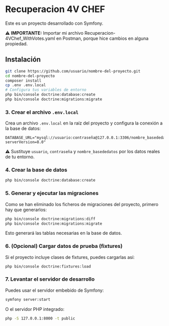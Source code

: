 # Recuperacion 4V CHEF
Este es un proyecto desarrollado con Symfony.

⚠️ **IMPORTANTE:** Importar mi archivo Recuperacion-4VChef_WithVotes.yaml en Postman, porque hice cambios en alguna propiedad.


## Instalación

```bash
git clone https://github.com/usuario/nombre-del-proyecto.git
cd nombre-del-proyecto
composer install
cp .env .env.local
# Configura tus variables de entorno
php bin/console doctrine:database:create
php bin/console doctrine:migrations:migrate
```

### 3. Crear el archivo `.env.local`

Crea un archivo `.env.local` en la raíz del proyecto y configura la conexión a la base de datos:

```
DATABASE_URL="mysql://usuario:contraseña@127.0.0.1:3306/nombre_basededatos?serverVersion=8.0"
```

⚠️ Sustituye `usuario`, `contraseña` y `nombre_basededatos` por los datos reales de tu entorno.

### 4. Crear la base de datos

```bash
php bin/console doctrine:database:create
```

### 5. Generar y ejecutar las migraciones

Como se han eliminado los ficheros de migraciones del proyecto, primero hay que generarlos:

```bash
php bin/console doctrine:migrations:diff
php bin/console doctrine:migrations:migrate
```

Esto generará las tablas necesarias en la base de datos.

### 6. (Opcional) Cargar datos de prueba (fixtures)

Si el proyecto incluye clases de fixtures, puedes cargarlas así:

```bash
php bin/console doctrine:fixtures:load
```

### 7. Levantar el servidor de desarrollo

Puedes usar el servidor embebido de Symfony:

```bash
symfony server:start
```

O el servidor PHP integrado:

```bash
php -S 127.0.0.1:8000 -t public
```

```
